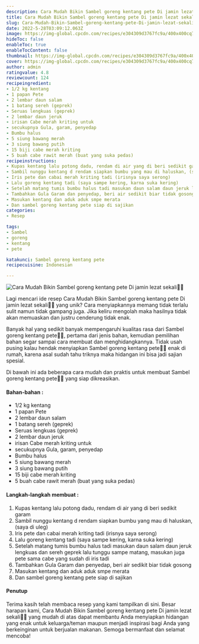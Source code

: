 ```yaml
---
description: Cara Mudah Bikin Sambel goreng kentang pete Di jamin lezat sekali"
title: Cara Mudah Bikin Sambel goreng kentang pete Di jamin lezat sekali
slug: Cara-Mudah-Bikin-Sambel-goreng-kentang-pete-Di-jamin-lezat-sekali
date: 2022-5-28T03:09:12.063Z
image: https://img-global.cpcdn.com/recipes/e304309d3767fc9a/400x400cq70/photo.jpg
hideToc: false
enableToc: true
enableTocContent: false
thumbnail: https://img-global.cpcdn.com/recipes/e304309d3767fc9a/400x400cq70/photo.jpg
cover: https://img-global.cpcdn.com/recipes/e304309d3767fc9a/400x400cq70/photo.jpg
author: admin
ratingvalue: 4.8
reviewcount: 124
recipeingredient:
- 1/2 kg kentang
- 1 papan Pete
- 2 lembar daun salam
- 1 batang sereh (geprek)
- Seruas lengkuas (geprek)
- 2 lembar daun jeruk
- irisan Cabe merah kriting untuk
- secukupnya Gula, garam, penyedap
- Bumbu halus
- 5 siung bawang merah
- 3 siung bawang putih
- 15 biji cabe merah kriting
- 5 buah cabe rawit merah (buat yang suka pedas)
recipeinstructions:
- Kupas kentang lalu potong dadu, rendam di air yang di beri sedikit garam
- Sambil nunggu kentang d rendam siapkan bumbu yang mau di haluskan, (saya di uleg)
- Iris pete dan cabai merah kriting tadi (irisnya saya serong)
- Lalu goreng kentang tadi (saya sampe kering, karna suka kering)
- Setelah matang tumis bumbu halus tadi masukan daun salam daun jeruk lengkuas dan sereh geprek lalu tunggu sampe matang, masukan juga pete sama cabe yang sudah di iris tadi
- Tambahkan Gula Garam dan penyedap, beri air sedikit biar tidak gosong
- Masukan kentang dan aduk aduk smpe merata
- Dan sambel goreng kentang pete siap di sajikan
categories:
- Resep

tags:
- Sambel
- goreng
- kentang
- pete

katakunci: Sambel goreng kentang pete
recipecuisine: Indonesian

---
```


![Cara Mudah Bikin Sambel goreng kentang pete Di jamin lezat sekali👩‍🍳](https://img-global.cpcdn.com/recipes/e304309d3767fc9a/400x400cq70/photo.jpg)

Lagi mencari ide resep Cara Mudah Bikin Sambel goreng kentang pete Di jamin lezat sekali👩‍🍳 yang unik? Cara menyiapkannya memang tidak terlalu sulit namun tidak gampang juga. Jika keliru mengolah maka hasilnya tidak akan memuaskan dan justru cenderung tidak enak.

Banyak hal yang sedikit banyak mempengaruhi kualitas rasa dari Sambel goreng kentang pete👩‍🍳, pertama dari jenis bahan, kemudian pemilihan bahan segar sampai cara membuat dan menghidangkannya. Tidak usah pusing kalau hendak menyiapkan Sambel goreng kentang pete👩‍🍳 enak di rumah, karena asal sudah tahu triknya maka hidangan ini bisa jadi sajian spesial.

Di bawah ini ada beberapa cara mudah dan praktis untuk membuat Sambel goreng kentang pete👩‍🍳 yang siap dikreasikan.

<!--inarticleads1-->

#### Bahan-bahan :

- 1/2 kg kentang
- 1 papan Pete
- 2 lembar daun salam
- 1 batang sereh (geprek)
- Seruas lengkuas (geprek)
- 2 lembar daun jeruk
- irisan Cabe merah kriting untuk
- secukupnya Gula, garam, penyedap
- Bumbu halus
- 5 siung bawang merah
- 3 siung bawang putih
- 15 biji cabe merah kriting
- 5 buah cabe rawit merah (buat yang suka pedas)

<!--inarticleads2-->

#### Langkah-langkah membuat :

1. Kupas kentang lalu potong dadu, rendam di air yang di beri sedikit garam
1. Sambil nunggu kentang d rendam siapkan bumbu yang mau di haluskan, (saya di uleg)
1. Iris pete dan cabai merah kriting tadi (irisnya saya serong)
1. Lalu goreng kentang tadi (saya sampe kering, karna suka kering)
1. Setelah matang tumis bumbu halus tadi masukan daun salam daun jeruk lengkuas dan sereh geprek lalu tunggu sampe matang, masukan juga pete sama cabe yang sudah di iris tadi
1. Tambahkan Gula Garam dan penyedap, beri air sedikit biar tidak gosong
1. Masukan kentang dan aduk aduk smpe merata
1. Dan sambel goreng kentang pete siap di sajikan

#### Penutup

Terima kasih telah membaca resep yang kami tampilkan di sini. Besar harapan kami, Cara Mudah Bikin Sambel goreng kentang pete Di jamin lezat sekali👩‍🍳 yang mudah di atas dapat membantu Anda menyiapkan hidangan yang enak untuk keluarga/teman maupun menjadi inspirasi bagi Anda yang berkeinginan untuk berjualan makanan. Semoga bermanfaat dan selamat mencoba!